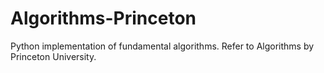 # Algorithms-Princeton
Python implementation of fundamental algorithms. Refer to Algorithms by Princeton University.
